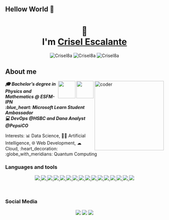 ## Hellow World 👋

<h1 align="center">👋<br> I'm  <a href="https://www.linkedin.com/in/crisel-escalante-0b871b229/">Crisel Escalante</a></h1>

<div align="center">
  <p align="center" href="https://github.com/Crisel8a"> 
    <img src="https://komarev.com/ghpvc/?username=aleepsy&label=Profile%20views&color=0e75b6&style=flat&color=yellow" alt="Crisel8a"/> 
    <img src="https://img.shields.io/github/followers/aleepsy.svg?style=flat&logo=github&label=Follow&maxAge=2592000&color=green" alt="Crisel8a"/> 
    <img src="https://img.shields.io/twitter/follow/_aleepsy?color=purple&label=Follow&logo=twitter&style=flat" alt="Crisel8a"/>   
  </p>
</div>
  

<div>
  <h2> About me  </h2>
  <img align="right" width=220px alt="coder" src="https://c.tenor.com/ARV_14hrkB4AAAAi/diegodrawsart-women-and-girls-in-science.gif"/>
  <img src="https://education.github.com/assets/next/campus-experts/ce-flag-59b436097e6168e12b543fec9e936037ff777d1c0160fa4b07cd7394d8779418.png" width=55px align="right"/>
  <img src="https://media4.giphy.com/media/LrMBxuVKqDHCOJ79fP/giphy.gif?cid=ecf05e47wjry0t76ho0lwpqqrmgxjbigsfbv95j8um8hsvhw&rid=giphy.gif&ct=s" width=55px align="right"/>
  
  <p align="left"><i><b>
  🎓 Bachelor’s degree in Physics and Mathematics @ ESFM-IPN<br>
  :blue_heart: Microsoft Learn Student Ambassador<br>
  💻 DevOps @HSBC and Dana Analyst @PepsiCO
  </i></b></p>

  <p>Interests: 📊 Data Science, 🧠🤖 Artificial Intelligence, 🌐 Web Development, ☁ Cloud, :heart_decoration: :globe_with_meridians: Quantum Computing
  </p>


</div>
 
<h3> Languages and tools </h3>
<p align="center">
    <a href="#">
        <img src="https://img.shields.io/badge/python-3670A0?style=for-the-badge&logo=python&logoColor=ffdd54" />
    </a>
  <a href="#">
        <img src="https://img.shields.io/badge/Matplotlib-%23ffffff.svg?style=for-the-badge&logo=Matplotlib&logoColor=black" />
    </a>
  <a href="#">
        <img src="https://img.shields.io/badge/latex-%23008080.svg?style=for-the-badge&logo=latex&logoColor=white" />
    </a>
  <a href="#">
        <img src="https://img.shields.io/badge/-Julia-9558B2?style=for-the-badge&logo=julia&logoColor=white" />
    </a>
    <a href="#">
        <img src="https://img.shields.io/badge/Datacamp-05192D?style=for-the-badge&logo=datacamp&logoColor=03E860" />
    </a>
    <a href="#">
        <img src="https://img.shields.io/badge/r-%23276DC3.svg?style=for-the-badge&logo=r&logoColor=white" />
    </a>
  <a href="#">
        <img src="https://img.shields.io/badge/numpy-%23013243.svg?style=for-the-badge&logo=numpy&logoColor=white" />
    </a>
    <a href="#">
        <img src="https://img.shields.io/badge/SciPy-%230C55A5.svg?style=for-the-badge&logo=scipy&logoColor=%white" />
    </a>
  <a href="#">
        <img src="!https://img.shields.io/badge/chatGPT-74aa9c?style=for-the-badge&logo=openai&logoColor=white" />
    </a>
  <a href="#">
        <img src="https://img.shields.io/badge/c++-%2300599C.svg?style=for-the-badge&logo=c%2B%2B&logoColor=white" />
    </a>
  <a href="#">
        <img src="https://img.shields.io/badge/c-%2300599C.svg?style=for-the-badge&logo=c&logoColor=white" />
    </a>
   <a href="#">
        <img src="https://img.shields.io/badge/azure-%230072C6.svg?style=for-the-badge&logo=microsoftazure&logoColor=white" />
    </a>
  <a href="#">
        <img src="https://img.shields.io/badge/AWS-%23FF9900.svg?style=for-the-badge&logo=amazon-aws&logoColor=white" />
    </a>
   <a href="#">
        <img src="https://img.shields.io/badge/github_copilot-8957E5?style=for-the-badge&logo=github-copilot&logoColor=white" />
    </a>
  <a href="#">
        <img src="https://img.shields.io/badge/GoogleCloud-%234285F4.svg?style=for-the-badge&logo=google-cloud&logoColor=white" />
    </a>
    <a href="#">
        <img src="https://img.shields.io/badge/Linux-FCC624?style=for-the-badge&logo=linux&logoColor=black" />
    </a>
</p>
</div><br>

<h3> Social Media </h3>
</div>

<div align="center">
  <a href="(https://www.instagram.com/crisel.eo/" target="_blank"><img src="https://img.shields.io/badge/-Instagram-%23E4405F?style=for-the-badge&logo=instagram&logoColor=white" target="_blank"></a>
  <a href="https://www.linkedin.com/in/crisel-escalante-0b871b229/" target="_blank"><img src="https://img.shields.io/badge/-LinkedIn-%230077B5?style=for-the-badge&logo=linkedin&logoColor=white" target="_blank"></a> 
  <a href="mailto:crisel8a@gmail.com"><img src="https://img.shields.io/badge/-Gmail-%23333?style=for-the-badge&logo=gmail&logoColor=white&color=red" target="_blank"></a>
</div>


